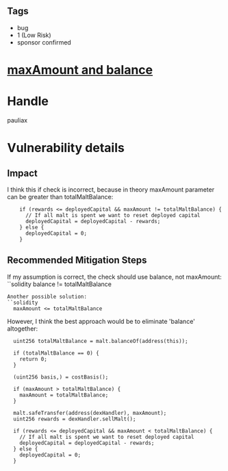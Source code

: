 ## Tags

- bug
- 1 (Low Risk)
- sponsor confirmed

# [maxAmount and balance](https://github.com/code-423n4/2021-11-malt-findings/issues/357) 

# Handle

pauliax


# Vulnerability details

## Impact
I think this if check is incorrect, because in theory maxAmount parameter can be greater than totalMaltBalance:
```solidity
    if (rewards <= deployedCapital && maxAmount != totalMaltBalance) {
      // If all malt is spent we want to reset deployed capital
      deployedCapital = deployedCapital - rewards;
    } else {
      deployedCapital = 0;
    }
```

## Recommended Mitigation Steps
If my assumption is correct, the check should use balance, not maxAmount:
``solidity
  balance != totalMaltBalance
```
Another possible solution:
``solidity
  maxAmount <= totalMaltBalance
```
However, I think the best approach would be to eliminate 'balance' altogether:
```solidity
  uint256 totalMaltBalance = malt.balanceOf(address(this));

  if (totalMaltBalance == 0) {
    return 0;
  }

  (uint256 basis,) = costBasis();

  if (maxAmount > totalMaltBalance) {
    maxAmount = totalMaltBalance;
  }

  malt.safeTransfer(address(dexHandler), maxAmount);
  uint256 rewards = dexHandler.sellMalt();

  if (rewards <= deployedCapital && maxAmount < totalMaltBalance) {
    // If all malt is spent we want to reset deployed capital
    deployedCapital = deployedCapital - rewards;
  } else {
    deployedCapital = 0;
  }  
```

